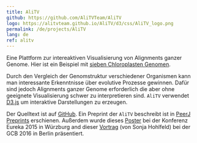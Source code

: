 ```yaml
---
title: AliTV
github: https://github.com/AliTVTeam/AliTV
logo: https://alitvteam.github.io/AliTV/d3/css/AliTV_logo.png
permalink: /de/projects/AliTV
lang: de
ref: alitv
---
```


Eine Plattform zur intereaktiven Visualisierung von Alignments ganzer Genome.
Hier ist ein Beispiel mit [sieben Chloroplasten Genomen](https://alitvteam.github.io/AliTV/d3/AliTV.html).

Durch den Vergleich der Genomstruktur verschiedener Organismen kann man interessante Erkenntnisse über evolutive Prozesse gewinnen.
Dafür sind jedoch Alignments ganzer Genome erforderlich die aber ohne geeignete Visualisierung schwer zu interpretieren sind.
`AliTV` verwendet [D3.js](https://d3js.org/) um interaktive Darstellungen zu erzeugen.

Der Quelltext ist auf [GitHub]({{page.github}}).
Ein Preprint der `AliTV` beschreibt ist in [PeerJ Preprints](https://peerj.com/preprints/2348v1/) erschienen.
Außerdem wurde dieses [Poster](https://zenodo.org/record/32014#.WKWPC1fn3mE) bei der Konferenz Eureka 2015 in Würzburg and dieser [Vortrag](https://alitvteam.github.io/AliTV/gcb_2016/) (von Sonja Hohlfeld) bei der GCB 2016 in Berlin präsentiert.
